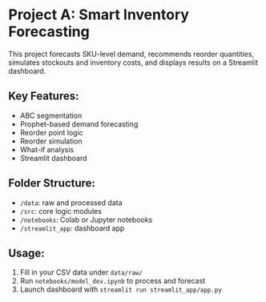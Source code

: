 # Project A: Smart Inventory Forecasting

This project forecasts SKU-level demand, recommends reorder quantities, simulates stockouts and inventory costs, and displays results on a Streamlit dashboard.

## Key Features:
- ABC segmentation
- Prophet-based demand forecasting
- Reorder point logic
- Reorder simulation
- What-if analysis
- Streamlit dashboard

## Folder Structure:
- `/data`: raw and processed data
- `/src`: core logic modules
- `/notebooks`: Colab or Jupyter notebooks
- `/streamlit_app`: dashboard app

## Usage:
1. Fill in your CSV data under `data/raw/`
2. Run `notebooks/model_dev.ipynb` to process and forecast
3. Launch dashboard with `streamlit run streamlit_app/app.py`
